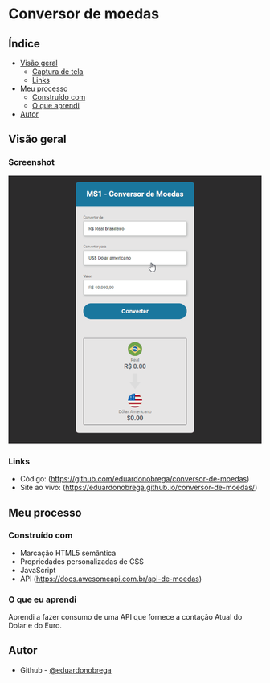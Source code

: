 # Conversor de moedas

## Índice

- [Visão geral](#visão-geral)
  - [Captura de tela](#screenshot)
  - [Links](#links)
- [Meu processo](#meu-processo)
  - [Construído com](#construído-com)
  - [O que aprendi](#o-que-eu-aprendi)
- [Autor](#autor)

## Visão geral

### Screenshot

![](./screenshot/animacao.gif)

### Links

- Código: (https://github.com/eduardonobrega/conversor-de-moedas)
- Site ao vivo: (https://eduardonobrega.github.io/conversor-de-moedas/)


## Meu processo

### Construído com
- Marcação HTML5 semântica
- Propriedades personalizadas de CSS
- JavaScript
- API (https://docs.awesomeapi.com.br/api-de-moedas)

### O que eu aprendi

Aprendi a fazer consumo de uma API  que fornece a contação Atual do Dolar e do Euro.

## Autor

- Github - [@eduardonobrega](https://github.com/eduardonobrega)

